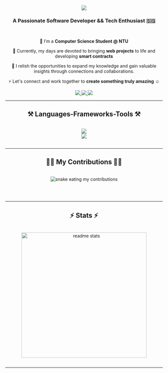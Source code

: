 <h1 align="center">
    <img src="https://readme-typing-svg.herokuapp.com/?font=Righteous&size=35&center=true&vCenter=true&width=500&height=70&duration=4000&lines=Hi+There!+👋;+I'm+Dann+Wee!;" />
</h1>

<h3 align="center">A Passionate Software Developer && Tech Enthusiast 🇸🇬</h3>

<br/>

<div align="center">
 
 🔭 I’m a **Computer Science Student @ NTU**
 
 🌱 Currently, my days are devoted to bringing **web projects** to life and developing **smart contracts**

 💬 I relish the opportunities to expand my knowledge and gain valuable insights through connections and collaborations. 
 
  ⚡ Let's connect and work together to **create something truly amazing** ☺️
 
 </div>
 
<div align="center"> 
  <a href="mailto:dannweezj@gmail.com">
    <img src="https://img.shields.io/badge/Gmail-333333?style=for-the-badge&logo=gmail&logoColor=red" />
  </a>
  <a href="https://www.linkedin.com/in/dannwee/" target="_blank">
    <img src="https://img.shields.io/badge/LinkedIn-0077B5?style=for-the-badge&logo=linkedin&logoColor=white" target="_blank" />
  </a>
  <a href="https://dannwee.com/" target="_blank">
     <img src="https://img.shields.io/badge/Portfolio-FF5722?style=for-the-badge&logo=todoist&logoColor=white" target="_blank" /> <!-- sqlite, safari, google-chrome are other good icon options -->
  </a>
</div>

 <hr/>
 
<h2 align="center">⚒️ Languages-Frameworks-Tools ⚒️</h2>
<br/>
<div align="center">
    <img src="https://skillicons.dev/icons?i=python,c,java,cpp,javascript,typescript,html,css,tailwind,threejs,solidity" /><br>
    <img src="https://skillicons.dev/icons?i=nodejs,react,vite,nextjs,mysql,postgres,mongodb,remix,ipfs,figma,git,docker" />
</div>

<br/>
<hr/>

<div align="center">
  <h2>🏋🏻 My Contributions 🏋🏻</h2>
  <br>
  <img alt="snake eating my contributions" src="https://raw.githubusercontent.com/dannweeeee/dannweeeee/output/github-contribution-grid-snake.svg" />
  
  <br/><br/>
</div>

<hr/>

<h2 align="center">⚡ Stats ⚡</h2>
<br>
<div align=center>
  <img width=400 src="https://github-readme-stats-salesp07.vercel.app/api?username=dannweeeee&count_private=true&show_icons=true&theme=react&rank_icon=github&border_radius=10" alt="readme stats" />
  <br/>
</div>

<br/>
<hr/>
